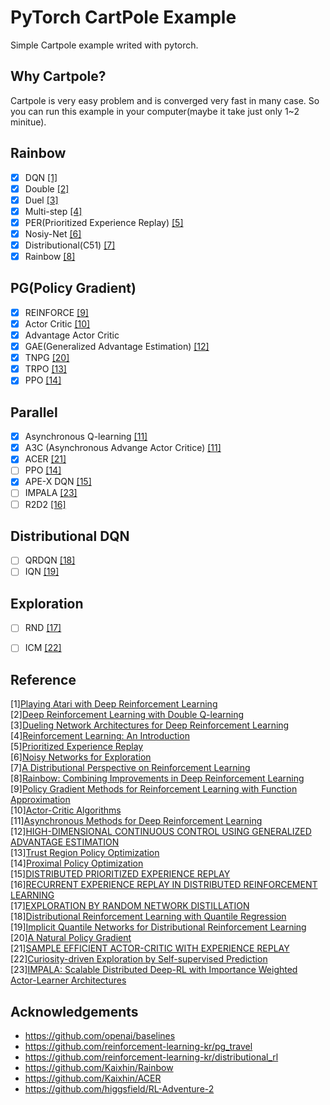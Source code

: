 # PyTorch CartPole Example
Simple Cartpole example writed with pytorch.

## Why Cartpole?
Cartpole is very easy problem and is converged very fast in many case.
So you can run this example in your computer(maybe it take just only 1~2 minitue).

## Rainbow
- [x] DQN [[1]](#reference)
- [x] Double [[2]](#reference)
- [x] Duel [[3]](#reference)
- [x] Multi-step [[4]](#reference)
- [x] PER(Prioritized Experience Replay) [[5]](#reference)
- [x] Nosiy-Net [[6]](#reference)
- [x] Distributional(C51) [[7]](#reference)
- [x] Rainbow [[8]](#reference)

## PG(Policy Gradient)
- [x] REINFORCE [[9]](#reference)
- [x] Actor Critic [[10]](#reference)
- [x] Advantage Actor Critic
- [x] GAE(Generalized Advantage Estimation) [[12]](#reference)
- [x] TNPG [[20]](#reference)
- [x] TRPO [[13]](#reference)
- [x] PPO [[14]](#reference)

## Parallel
- [x] Asynchronous Q-learning [[11]](#reference)
- [x] A3C (Asynchronous Advange Actor Critice) [[11]](#reference)
- [x] ACER [[21]](#reference)
- [ ] PPO [[14]](#reference)
- [x] APE-X DQN [[15]](#reference)
- [ ] IMPALA [[23]](#reference)
- [ ] R2D2 [[16]](#reference)

## Distributional DQN
- [ ] QRDQN [[18]](#reference)
- [ ] IQN [[19]](#reference)

## Exploration
- [ ] RND [[17]](#reference)
- [ ] ICM [[22]](#refercence)


## Reference
[1][Playing Atari with Deep Reinforcement Learning](http://arxiv.org/abs/1312.5602)  
[2][Deep Reinforcement Learning with Double Q-learning](http://arxiv.org/abs/1509.06461)  
[3][Dueling Network Architectures for Deep Reinforcement Learning](http://arxiv.org/abs/1511.06581)  
[4][Reinforcement Learning: An Introduction](http://www.incompleteideas.net/sutton/book/ebook/the-book.html)  
[5][Prioritized Experience Replay](http://arxiv.org/abs/1511.05952)  
[6][Noisy Networks for Exploration](https://arxiv.org/abs/1706.10295)  
[7][A Distributional Perspective on Reinforcement Learning](https://arxiv.org/abs/1707.06887)  
[8][Rainbow: Combining Improvements in Deep Reinforcement Learning](https://arxiv.org/abs/1710.02298)  
[9][Policy Gradient Methods for Reinforcement Learning with Function Approximation ](https://papers.nips.cc/paper/1713-policy-gradient-methods-for-reinforcement-learning-with-function-approximation.pdf)  
[10][Actor-Critic Algorithms](https://papers.nips.cc/paper/1786-actor-critic-algorithms.pdf)  
[11][Asynchronous Methods for Deep Reinforcement Learning](https://arxiv.org/pdf/1602.01783.pdf)  
[12][HIGH-DIMENSIONAL CONTINUOUS CONTROL USING GENERALIZED ADVANTAGE ESTIMATION](https://arxiv.org/pdf/1506.02438.pdf)  
[13][Trust Region Policy Optimization](https://arxiv.org/pdf/1502.05477.pdf)  
[14][Proximal Policy Optimization](https://arxiv.org/pdf/1707.06347.pdf)  
[15][DISTRIBUTED PRIORITIZED EXPERIENCE REPLAY](https://arxiv.org/pdf/1803.00933.pdf)  
[16][RECURRENT EXPERIENCE REPLAY IN DISTRIBUTED REINFORCEMENT LEARNING](https://openreview.net/pdf?id=r1lyTjAqYX)  
[17][EXPLORATION BY RANDOM NETWORK DISTILLATION](https://openreview.net/pdf?id=H1lJJnR5Ym)  
[18][Distributional Reinforcement Learning with Quantile Regression](https://arxiv.org/pdf/1710.10044.pdf)  
[19][Implicit Quantile Networks for Distributional Reinforcement Learning](https://arxiv.org/pdf/1806.06923.pdf)  
[20][A Natural Policy Gradient](https://papers.nips.cc/paper/2073-a-natural-policy-gradient.pdf)  
[21][SAMPLE EFFICIENT ACTOR-CRITIC WITH EXPERIENCE REPLAY](https://arxiv.org/pdf/1611.01224.pdf)  
[22][Curiosity-driven Exploration by Self-supervised Prediction](https://arxiv.org/pdf/1705.05363.pdf)  
[23][IMPALA: Scalable Distributed Deep-RL with Importance Weighted Actor-Learner Architectures](https://arxiv.org/pdf/1802.01561.pdf)


## Acknowledgements
- https://github.com/openai/baselines
- https://github.com/reinforcement-learning-kr/pg_travel
- https://github.com/reinforcement-learning-kr/distributional_rl
- https://github.com/Kaixhin/Rainbow
- https://github.com/Kaixhin/ACER
- https://github.com/higgsfield/RL-Adventure-2
